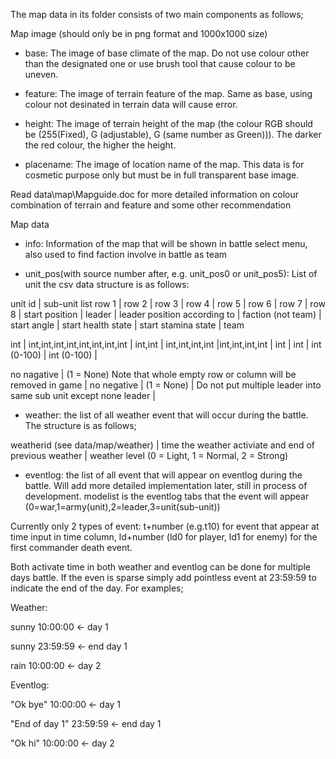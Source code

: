The map data in its folder consists of two main components as follows;

Map image (should only be in png format and 1000x1000 size)

- base: The image of base climate of the map. Do not use colour other than the designated one or use brush tool that cause colour to be uneven.  

- feature: The image of terrain feature of the map. Same as base, using colour not desinated in terrain data will cause error.

- height: The image of terrain height of the map (the colour RGB should be (255(Fixed), G (adjustable), G (same number as Green))). The darker the red colour, the higher the height.

- placename: The image of location name of the map. This data is for cosmetic purpose only but must be in full transparent base image. 

Read data\map\Mapguide.doc for more detailed information on colour combination of terrain and feature and some other recommendation

Map data

- info: Information of the map that will be shown in battle select menu, also used to find faction involve in battle as team

- unit_pos(with source number after, e.g. unit_pos0 or unit_pos5): List of unit the csv data structure is as follows: 

unit id | sub-unit list row 1 | row 2 | row 3 | row 4 | row 5 | row 6 | row 7 | row 8 | start position | leader | leader position according to  | faction (not team) | start angle | start health state | start stamina state | team

int	| 		int,int,int,int,int,int,int,int			    	      |    int,int     | int,int,int,int |int,int,int,int	| int     |    int	| int (0-100) 	     | int (0-100) |

no nagative | (1 = None) Note that whole empty row or column will be removed in game |	no negative    |    (1 = None)  |  Do not put multiple leader into same sub unit except none leader | 

- weather: the list of all weather event that will occur during the battle. The structure is as follows;

weatherid (see data/map/weather) | time the weather activiate and end of previous weather | weather level (0 = Light, 1 = Normal, 2 = Strong)

- eventlog: the list of all event that will appear on eventlog during the battle. Will add more detailed implementation later, still in process of development. modelist is the eventlog tabs that the event will appear (0=war,1=army(unit),2=leader,3=unit(sub-unit))

Currently only 2 types of event: t+number (e.g.t10) for event that appear at time input in time column, ld+number (ld0 for player, ld1 for enemy) for the first commander death event. 

Both activate time in both weather and eventlog can be done for multiple days battle. If the even is sparse simply add pointless event at 23:59:59 to indicate the end of the day. For examples;

Weather:

sunny 10:00:00 <- day 1

sunny 23:59:59 <- end day 1

rain 10:00:00 <- day 2

Eventlog:

"Ok bye" 10:00:00 <- day 1

"End of day 1" 23:59:59 <- end day 1

"Ok hi" 10:00:00 <- day 2
